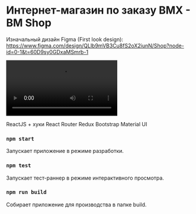 # Интернет-магазин по заказу BMX - BM Shop

Изначальный дизайн Figma (First look design): https://www.figma.com/design/QLlb9mVB3Cu8fS2oX2iunN/Shop?node-id=0-1&t=60D9sy0GDxaMSmrb-1

![Header](./src/components/VideoComponent/video/vid.mp4)

ReactJS + хуки
React Router
Redux
Bootstrap
Material UI

### `npm start`

Запускает приложение в режиме разработки.

### `npm test`

Запускает тест-раннер в режиме интерактивного просмотра.

### `npm run build`

Собирает приложение для производства в папке build.
